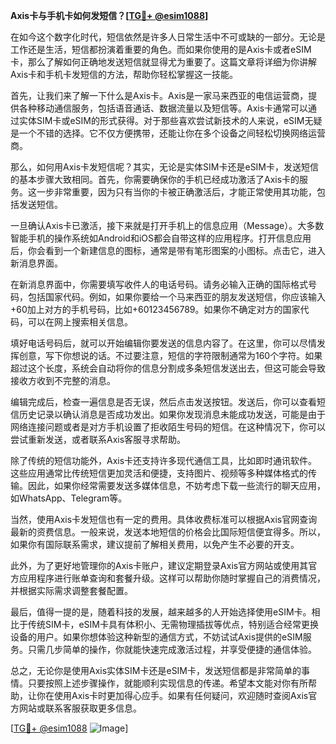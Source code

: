 **Axis卡与手机卡如何发短信？[[TG💪+ @esim1088](https://t.me/s/esim1088)]**

在如今这个数字化时代，短信依然是许多人日常生活中不可或缺的一部分。无论是工作还是生活，短信都扮演着重要的角色。而如果你使用的是Axis卡或者eSIM卡，那么了解如何正确地发送短信就显得尤为重要了。这篇文章将详细为你讲解Axis卡和手机卡发短信的方法，帮助你轻松掌握这一技能。

首先，让我们来了解一下什么是Axis卡。Axis是一家马来西亚的电信运营商，提供各种移动通信服务，包括语音通话、数据流量以及短信等。Axis卡通常可以通过实体SIM卡或eSIM的形式获得。对于那些喜欢尝试新技术的人来说，eSIM无疑是一个不错的选择。它不仅方便携带，还能让你在多个设备之间轻松切换网络运营商。

那么，如何用Axis卡发短信呢？其实，无论是实体SIM卡还是eSIM卡，发送短信的基本步骤大致相同。首先，你需要确保你的手机已经成功激活了Axis卡的服务。这一步非常重要，因为只有当你的卡被正确激活后，才能正常使用其功能，包括发送短信。

一旦确认Axis卡已激活，接下来就是打开手机上的信息应用（Message）。大多数智能手机的操作系统如Android和iOS都会自带这样的应用程序。打开信息应用后，你会看到一个新建信息的图标，通常是带有笔形图案的小图标。点击它，进入新消息界面。

在新消息界面中，你需要填写收件人的电话号码。请务必输入正确的国际格式号码，包括国家代码。例如，如果你要给一个马来西亚的朋友发送短信，你应该输入+60加上对方的手机号码，比如+60123456789。如果你不确定对方的国家代码，可以在网上搜索相关信息。

填好电话号码后，就可以开始编辑你要发送的信息内容了。在这里，你可以尽情发挥创意，写下你想说的话。不过要注意，短信的字符限制通常为160个字符。如果超过这个长度，系统会自动将你的信息分割成多条短信发送出去，但这可能会导致接收方收到不完整的消息。

编辑完成后，检查一遍信息是否无误，然后点击发送按钮。发送后，你可以查看短信历史记录以确认消息是否成功发出。如果你发现消息未能成功发送，可能是由于网络连接问题或者是对方手机设置了拒收陌生号码的短信。在这种情况下，你可以尝试重新发送，或者联系Axis客服寻求帮助。

除了传统的短信功能外，Axis卡还支持许多现代通信工具，比如即时通讯软件。这些应用通常比传统短信更加灵活和便捷，支持图片、视频等多种媒体格式的传输。因此，如果你经常需要发送多媒体信息，不妨考虑下载一些流行的聊天应用，如WhatsApp、Telegram等。

当然，使用Axis卡发短信也有一定的费用。具体收费标准可以根据Axis官网查询最新的资费信息。一般来说，发送本地短信的价格会比国际短信便宜得多。所以，如果你有国际联系需求，建议提前了解相关费用，以免产生不必要的开支。

此外，为了更好地管理你的Axis卡账户，建议定期登录Axis官方网站或使用其官方应用程序进行账单查询和套餐升级。这样可以帮助你随时掌握自己的消费情况，并根据实际需求调整套餐配置。

最后，值得一提的是，随着科技的发展，越来越多的人开始选择使用eSIM卡。相比于传统SIM卡，eSIM卡具有体积小、无需物理插拔等优点，特别适合经常更换设备的用户。如果你想体验这种新型的通信方式，不妨试试Axis提供的eSIM服务。只需几步简单的操作，你就能快速完成激活过程，并享受便捷的通信体验。

总之，无论你是使用Axis实体SIM卡还是eSIM卡，发送短信都是非常简单的事情。只要按照上述步骤操作，就能顺利实现信息的传递。希望本文能对你有所帮助，让你在使用Axis卡时更加得心应手。如果有任何疑问，欢迎随时查阅Axis官方网站或联系客服获取更多信息。

[[TG💪+ @esim1088](https://t.me/s/esim1088) ![Image](https://i.postimg.cc/4NQfJmqS/Snipaste-2025-05-13-00-14-12.png)]